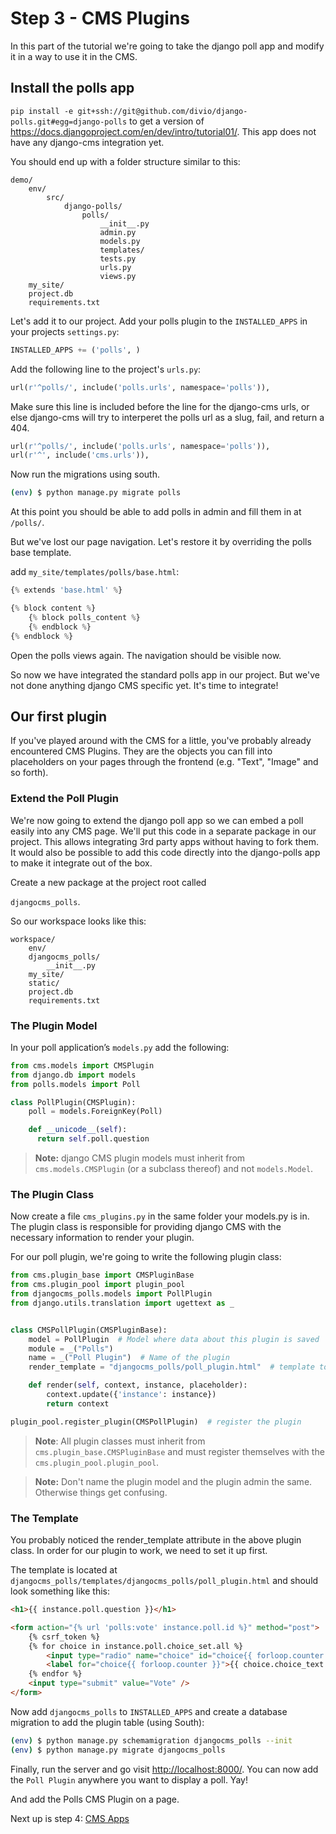 Step 3 - CMS Plugins
====================

In this part of the tutorial we're going to take the django poll app and modify it in a way to use it in the CMS.


Install the polls app
---------------------

``pip install -e git+ssh://git@github.com/divio/django-polls.git#egg=django-polls`` to get a version of <https://docs.djangoproject.com/en/dev/intro/tutorial01/>. This app does not have any django-cms integration yet.

You should end up with a folder structure similar to this:

```
demo/
    env/
        src/
            django-polls/
                polls/
                    __init__.py
                    admin.py
                    models.py
                    templates/
                    tests.py
                    urls.py
                    views.py
    my_site/
    project.db
    requirements.txt
```

Let's add it to our project. Add your polls plugin to the `INSTALLED_APPS` in your projects `settings.py`:

```python
INSTALLED_APPS += ('polls', )
```

Add the following line to the project's `urls.py`:

```python
url(r'^polls/', include('polls.urls', namespace='polls')),
```

Make sure this line is included before the line for the django-cms urls, or else django-cms will try to interperet the polls url as a slug, fail, and return a 404.

```python
url(r'^polls/', include('polls.urls', namespace='polls')),
url(r'^', include('cms.urls')),
```

Now run the migrations using south.

```bash
(env) $ python manage.py migrate polls
```

At this point you should be able to add polls in admin and fill them in at `/polls/`.

But we've lost our page navigation. Let's restore it by overriding the polls base template.

add ``my_site/templates/polls/base.html``:

```python
{% extends 'base.html' %}

{% block content %}
    {% block polls_content %}
    {% endblock %}
{% endblock %}
```

Open the polls views again. The navigation should be visible now.

So now we have integrated the standard polls app in our project. But we've not done anything django CMS specific yet. It's time to integrate!


Our first plugin
----------------

If you've played around with the CMS for a little, you've probably already encountered CMS Plugins. They are the objects you can fill into placeholders on your pages through the frontend (e.g. "Text", "Image" and so forth).

### Extend the Poll Plugin

We're now going to extend the django poll app so we can embed a poll easily into any CMS page. We'll put this code in a separate package in our project. This allows integrating 3rd party apps without having to fork them. It would also be possible to add this code directly into the django-polls app to make it integrate out of the box.

Create a new package at the project root called

``djangocms_polls``. 

So our workspace looks like this: 
```
workspace/
    env/
    djangocms_polls/
        __init__.py
    my_site/
    static/
    project.db
    requirements.txt
```


### The Plugin Model

In your poll application’s `models.py` add the following:

```python
from cms.models import CMSPlugin
from django.db import models
from polls.models import Poll

class PollPlugin(CMSPlugin):
    poll = models.ForeignKey(Poll)

    def __unicode__(self):
      return self.poll.question
```

> **Note:** django CMS plugin models must inherit from `cms.models.CMSPlugin` (or a subclass thereof) and not `models.Model`.


### The Plugin Class
Now create a file `cms_plugins.py` in the same folder your models.py is in. The plugin class is responsible for providing django CMS with the necessary information to render your plugin.

For our poll plugin, we're going to write the following plugin class:

```python
from cms.plugin_base import CMSPluginBase
from cms.plugin_pool import plugin_pool
from djangocms_polls.models import PollPlugin
from django.utils.translation import ugettext as _


class CMSPollPlugin(CMSPluginBase):
    model = PollPlugin  # Model where data about this plugin is saved
    module = _("Polls")
    name = _("Poll Plugin")  # Name of the plugin
    render_template = "djangocms_polls/poll_plugin.html"  # template to render the plugin with

    def render(self, context, instance, placeholder):
        context.update({'instance': instance})
        return context

plugin_pool.register_plugin(CMSPollPlugin)  # register the plugin
```

> **Note**: All plugin classes must inherit from `cms.plugin_base.CMSPluginBase` and must register themselves with the `cms.plugin_pool.plugin_pool`.

> **Note:** Don't name the plugin model and the plugin admin the same. Otherwise things get confusing.


### The Template
You probably noticed the render_template attribute in the above plugin class. In order for our plugin to work, we need to set it up first.

The template is located at `djangocms_polls/templates/djangocms_polls/poll_plugin.html` and should look something like this:

```html
<h1>{{ instance.poll.question }}</h1>

<form action="{% url 'polls:vote' instance.poll.id %}" method="post">
    {% csrf_token %}
    {% for choice in instance.poll.choice_set.all %}
        <input type="radio" name="choice" id="choice{{ forloop.counter }}" value="{{ choice.id }}" />
        <label for="choice{{ forloop.counter }}">{{ choice.choice_text }}</label><br />
    {% endfor %}
    <input type="submit" value="Vote" />
</form>
```

Now add ``djangocms_polls`` to ``INSTALLED_APPS`` and create a database migration to add the plugin table (using South):

```bash
(env) $ python manage.py schemamigration djangocms_polls --init
(env) $ python manage.py migrate djangocms_polls
```

Finally, run the server and go visit <http://localhost:8000/>. You can now add the ``Poll Plugin`` anywhere you want to display a poll. Yay!


And add the Polls CMS Plugin on a page.


Next up is step 4: [CMS Apps](https://github.com/Chive/djangocms-tutorial/blob/master/Step%204%20-%20CMS%20Apps.md)
